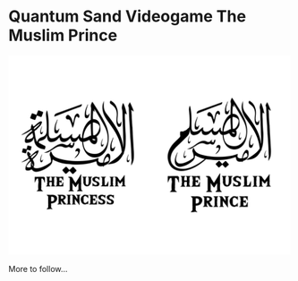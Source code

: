 # Quantum Sand Videogame The Muslim Prince

![The Muslim Prince](../quantumsand-ui-react/public/interactive/TMP_black.svg)

More to follow...

